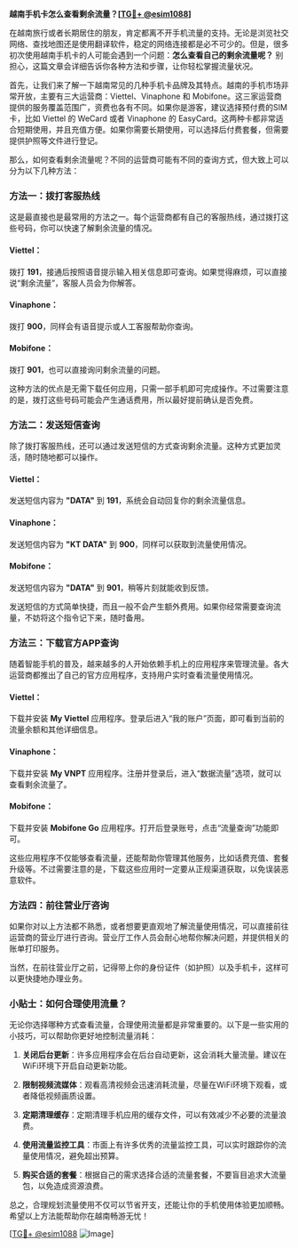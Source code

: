 **越南手机卡怎么查看剩余流量？[[TG💪+ @esim1088](https://t.me/s/esim1088)]**

在越南旅行或者长期居住的朋友，肯定都离不开手机流量的支持。无论是浏览社交网络、查找地图还是使用翻译软件，稳定的网络连接都是必不可少的。但是，很多初次使用越南手机卡的人可能会遇到一个问题：**怎么查看自己的剩余流量呢？** 别担心，这篇文章会详细告诉你各种方法和步骤，让你轻松掌握流量状况。

首先，让我们来了解一下越南常见的几种手机卡品牌及其特点。越南的手机市场非常开放，主要有三大运营商：Viettel、Vinaphone 和 Mobifone。这三家运营商提供的服务覆盖范围广，资费也各有不同。如果你是游客，建议选择预付费的SIM卡，比如 Viettel 的 WeCard 或者 Vinaphone 的 EasyCard。这两种卡都非常适合短期使用，并且充值方便。如果你需要长期使用，可以选择后付费套餐，但需要提供护照等文件进行登记。

那么，如何查看剩余流量呢？不同的运营商可能有不同的查询方式，但大致上可以分为以下几种方法：

### 方法一：拨打客服热线

这是最直接也是最常用的方法之一。每个运营商都有自己的客服热线，通过拨打这些号码，你可以快速了解剩余流量的情况。

#### Viettel：
拨打 **191**，接通后按照语音提示输入相关信息即可查询。如果觉得麻烦，可以直接说“剩余流量”，客服人员会为你解答。

#### Vinaphone：
拨打 **900**，同样会有语音提示或人工客服帮助你查询。

#### Mobifone：
拨打 **901**，也可以直接询问剩余流量的问题。

这种方法的优点是无需下载任何应用，只需一部手机即可完成操作。不过需要注意的是，拨打这些号码可能会产生通话费用，所以最好提前确认是否免费。

### 方法二：发送短信查询

除了拨打客服热线，还可以通过发送短信的方式查询剩余流量。这种方式更加灵活，随时随地都可以操作。

#### Viettel：
发送短信内容为 **"DATA"** 到 **191**，系统会自动回复你的剩余流量信息。

#### Vinaphone：
发送短信内容为 **"KT DATA"** 到 **900**，同样可以获取到流量使用情况。

#### Mobifone：
发送短信内容为 **"DATA"** 到 **901**，稍等片刻就能收到反馈。

发送短信的方式简单快捷，而且一般不会产生额外费用。如果你经常需要查询流量，不妨将这个指令记下来，随时备用。

### 方法三：下载官方APP查询

随着智能手机的普及，越来越多的人开始依赖手机上的应用程序来管理流量。各大运营商都推出了自己的官方应用程序，支持用户实时查看流量使用情况。

#### Viettel：
下载并安装 **My Viettel** 应用程序。登录后进入“我的账户”页面，即可看到当前的流量余额和其他详细信息。

#### Vinaphone：
下载并安装 **My VNPT** 应用程序。注册并登录后，进入“数据流量”选项，就可以查看剩余流量了。

#### Mobifone：
下载并安装 **Mobifone Go** 应用程序。打开后登录账号，点击“流量查询”功能即可。

这些应用程序不仅能够查看流量，还能帮助你管理其他服务，比如话费充值、套餐升级等。不过需要注意的是，下载这些应用时一定要从正规渠道获取，以免误装恶意软件。

### 方法四：前往营业厅咨询

如果你对以上方法都不熟悉，或者想要更直观地了解流量使用情况，可以直接前往运营商的营业厅进行咨询。营业厅工作人员会耐心地帮你解决问题，并提供相关的账单打印服务。

当然，在前往营业厅之前，记得带上你的身份证件（如护照）以及手机卡，这样可以更快捷地办理业务。

### 小贴士：如何合理使用流量？

无论你选择哪种方式查看流量，合理使用流量都是非常重要的。以下是一些实用的小技巧，可以帮助你更好地控制流量消耗：

1. **关闭后台更新**：许多应用程序会在后台自动更新，这会消耗大量流量。建议在WiFi环境下开启自动更新功能。
   
2. **限制视频流媒体**：观看高清视频会迅速消耗流量，尽量在WiFi环境下观看，或者降低视频画质设置。

3. **定期清理缓存**：定期清理手机应用的缓存文件，可以有效减少不必要的流量浪费。

4. **使用流量监控工具**：市面上有许多优秀的流量监控工具，可以实时跟踪你的流量使用情况，避免超出预算。

5. **购买合适的套餐**：根据自己的需求选择合适的流量套餐，不要盲目追求大流量包，以免造成资源浪费。

总之，合理规划流量使用不仅可以节省开支，还能让你的手机使用体验更加顺畅。希望以上方法能帮助你在越南畅游无忧！

[[TG💪+ @esim1088](https://t.me/s/esim1088) ![Image](https://i.postimg.cc/4NQfJmqS/Snipaste-2025-05-13-00-14-12.png)]